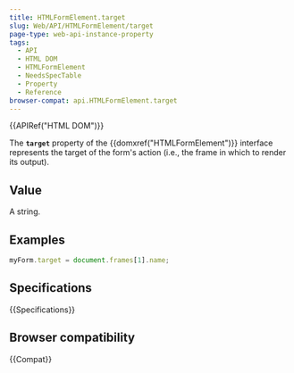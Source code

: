 ```yaml
---
title: HTMLFormElement.target
slug: Web/API/HTMLFormElement/target
page-type: web-api-instance-property
tags:
  - API
  - HTML DOM
  - HTMLFormElement
  - NeedsSpecTable
  - Property
  - Reference
browser-compat: api.HTMLFormElement.target
---
```

{{APIRef("HTML DOM")}}

The **`target`** property of the {{domxref("HTMLFormElement")}}
interface represents the target of the form's action (i.e., the frame in which to render
its output).

## Value

A string.

## Examples

```js
myForm.target = document.frames[1].name;
```

## Specifications

{{Specifications}}

## Browser compatibility

{{Compat}}
